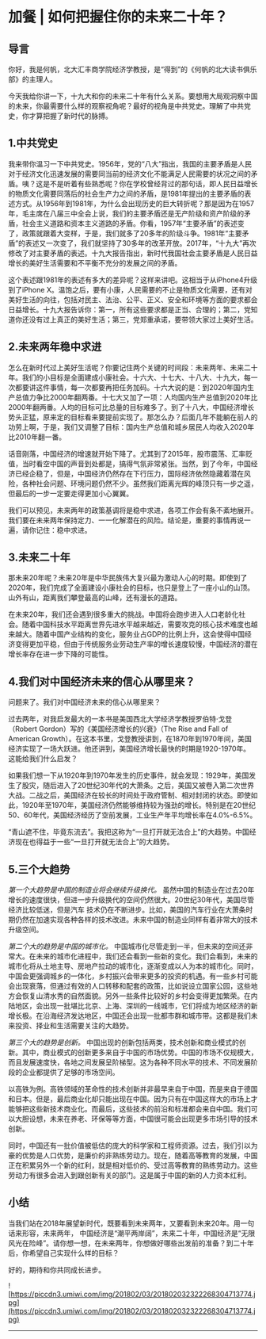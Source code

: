 # 加餐 | 如何把握住你的未来二十年？

## 导言

你好，我是何帆，北大汇丰商学院经济学教授，是“得到”的《何帆的北大读书俱乐部》的主理人。 

今天我给你讲一下，十九大和你的未来二十年有什么关系。要想用大局观洞察中国的未来，你最需要什么样的观察视角呢？最好的视角是中共党史。理解了中共党史，你才算把握了新时代的脉搏。 

## 1.中共党史

我来带你温习一下中共党史。1956年，党的“八大”指出，我国的主要矛盾是人民对于经济文化迅速发展的需要同当前的经济文化不能满足人民需要的状况之间的矛盾。咦？这是不是听着有些熟悉呢？你在学校曾经背过的那句话，即人民日益增长的物质文化需要同落后的社会生产力之间的矛盾，是1981年提出的主要矛盾的表述方式。从1956年到1981年，为什么会出现历史的巨大转折呢？那是因为在1957年，毛主席在八届三中全会上说，我们的主要矛盾还是无产阶级和资产阶级的矛盾，社会主义道路和资本主义道路的矛盾。你看，1957年“主要矛盾”的表述变了，政策就跟着大变样，于是，我们就多了20多年的阶级斗争。1981年“主要矛盾”的表述又一次变了，我们就坚持了30多年的改革开放。2017年，“十九大”再次修改了对主要矛盾的表述。十九大报告指出，新时代我国社会主要矛盾是人民日益增长的美好生活需要和不平衡不充分的发展之间的矛盾。

这个表述跟1981年的表述有多大的差异呢？这样来讲吧。这相当于从iPhone4升级到了iPhone X。温饱之后，要有小康，人民需要的不止是物质文化需要，还有对美好生活的向往，包括对民主、法治、公平、正义、安全和环境等方面的要求都会日益增长。十九大报告诉你：第一，所有这些要求都是正当、合理的；第二，党知道你还没有过上真正的美好生活；第三，党郑重承诺，要带领大家过上美好生活。

## 2.未来两年稳中求进

怎么在新时代过上美好生活呢？你要记住两个关键的时间段：未来两年、未来二十年。我们的小目标是全面建成小康社会。十六大、十七大、十八大、十九大，每一次都要讲这件事情，每一次都要再把任务加码。十六大说的是：到2020年国内生产总值力争比2000年翻两番。十七大又加了一项：人均国内生产总值到2020年比2000年翻两番。人均的目标可比总量的目标难多了。到了十八大，中国经济增长势头正猛，原来定的目标看来要提前实现了。那怎么办？后面几年不能躺在前人的功劳上啊，于是，我们又调整了目标：国内生产总值和城乡居民人均收入2020年比2010年翻一番。

话音刚落，中国经济的增速就开始下降了。尤其到了2015年，股市震荡、汇率贬值，当时看空中国的声音到处都是，搞得气氛非常紧张。当然，到了今年，中国经济已经企稳了，但是，中国经济仍然存在下行压力，国际经济依然隐藏着潜在风险，各种社会问题、环境问题仍然不少。虽然我们距离光辉的峰顶只有一步之遥，但最后的一步一定要走得更加小心翼翼。

我们可以预见，未来两年的政策基调将是稳中求进，各项工作会有条不紊地展开。我们要在未来两年保持定力、一一化解潜在的风险。结论是，重要的事情再说一遍，请你记住：稳中求进。 

## 3.未来二十年

那未来20年呢？未来20年是中华民族伟大复兴最为激动人心的时期。即使到了2020年，我们完成了全面建设小康社会的目标，也只是登上了一座小山的山顶。山外有山，距离我们攀登最高的山峰，还有漫长的道路。

在未来20年，我们还会遇到很多重大的挑战。中国将会跑步进入人口老龄化社会。随着中国科技水平距离世界先进水平越来越近，需要攻克的核心技术难度也越来越大。随着中国产业结构的变化，服务业占GDP的比例上升，这会使得中国经济变得更加平稳，但由于传统服务业劳动生产率的增长速度较慢，中国经济的潜在增长率存在进一步下降的可能性。

## 4.我们对中国经济未来的信心从哪里来？

问题来了。我们对中国经济未来的信心从哪里来？

过去两年，对我启发最大的一本书是美国西北大学经济学教授罗伯特·戈登（Robert Gordon）写的《美国经济增长的兴衰》（The Rise and Fall of American Growth）。在这本书里，戈登教授讲到，在1870年到1970年间，美国经济实现了一场大跃进。他还讲到，美国经济增长最快的时期是1920-1970年。 这能给我们什么启发？

如果我们想一下从1920年到1970年发生的历史事件，就会发现：1929年，美国发生了股灾，随后进入了20世纪30年代的大萧条。之后，美国又被卷入第二次世界大战。二战之后，美国经济在较长的时间处于政府管制、相对封闭的状态。即使如此，1920年至1970年，美国经济仍然能够维持较为强劲的增长。特别是在20世纪50、60年代，美国经济经历了空前发展，工业生产年平均增长率在4.0%-6.5%。

“青山遮不住，毕竟东流去”。我把这称为“一旦打开就无法合上”的大趋势。中国经济现在也得益于一些“一旦打开就无法合上”的大趋势。

## 5.三个大趋势

 *第一个大趋势是中国的制造业将会继续升级换代。* 虽然中国的制造业在过去20年增长的速度很快，但进一步升级换代的空间仍然很大。20世纪30年代，美国尽管经济比较低迷，但是汽车 技术仍在不断进步。比如，美国的汽车行业在大萧条时期仍然在加速实现各种各样的技术改进。未来中国的制造业同样有着非常大的技术升级空间。

 *第二个大的趋势是中国的城市化。* 中国城市化尽管走到一半，但未来的空间还非常大。在未来的城市化进程中，我们还会看到一些新的变化。我们会看到，未来的城市化将从土地主导、房地产拉动的城市化，逐渐变成以人为本的城市化。同时，中国会更强调城乡的一体化，乡村振兴会带来更多的投资的机遇。有一些乡村可能会出现衰落，但通过有效的人口转移和配套的政策，比如说设立国家公园，这些地方会恢复山清水秀的自然面貌。另外一些条件比较好的乡村会变得更加繁荣。在内陆地区，会出现一批堪比北京、上海、深圳的一线城市，它们将成为地区经济的新增长极。在沿海经济发达地区，中国还会出现一批都市群和城市带。这都是我们未来投资、择业和生活需要关注的大趋势。 

 *第三个大的趋势是创新。* 中国出现的创新包括两类，技术创新和商业模式的创新。其中，商业模式的创新更多来自于中国的市场优势。中国的市场不仅规模大，而且发展速度快，各地之间发展呈阶梯型。这为各种不同水平的技术、不同发展阶段的企业都提供了足够的市场空间。

以高铁为例。高铁领域的革命性的技术创新并非最早来自于中国，而是来自于德国和日本。但是，最后商业化却只能出现在中国。因为只有在中国这样大的市场上才能够把这些新技术商业化。而最后，这些技术的前沿和标准都会来自中国。我们可以大胆设想，未来在养老、环保等等方面，中国很可能会出现更多市场引导的技术创新。

同时，中国还有一批价值被低估的庞大的科学家和工程师资源。过去，我们引以为豪的优势是人口优势，是廉价的非熟练劳动力。现在，随着高等教育的发展，中国正在积累另外一个新的红利，就是相对低价的、受过高等教育的熟练劳动力。这些劳动力有很多会进入到跟创新有关的部门。这是属于中国的新的人力资本红利。

## 小结

当我们站在2018年展望新时代，既要看到未来两年，又要看到未来20年。用一句话来形容，未来两年， 中国经济是“潮平两岸阔”，未来二十年，中国经济是“无限风光在险峰”。请你想一想，在未来两年，你想做好哪些出发前的准备？到二十年后，你希望自己实现什么样的目标？ 

好的，期待和你共同成长进步。 

![https://piccdn3.umiwi.com/img/201802/03/201802032322268304713774.jpg](https://piccdn3.umiwi.com/img/201802/03/201802032322268304713774.jpg)

---
